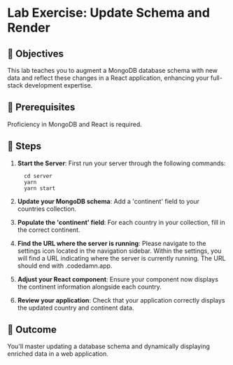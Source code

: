 # Lab Exercise: Update Schema and Render

## 🎯 Objectives

This lab teaches you to augment a MongoDB database schema with new data and reflect these changes in a React application, enhancing your full-stack development expertise.

## 🔑 Prerequisites

Proficiency in MongoDB and React is required.

## 🚀 Steps

1. **Start the Server**: First run your server through the following commands:

   ```
     cd server
     yarn
     yarn start
   ```

2. **Update your MongoDB schema**: Add a 'continent' field to your countries collection.

3. **Populate the 'continent' field**: For each country in your collection, fill in the correct continent.

4. **Find the URL where the server is running**: Please navigate to the settings icon located in the navigation sidebar. Within the settings, you will find a URL indicating where the server is currently running. The URL should end with .codedamn.app.

5. **Adjust your React component**: Ensure your component now displays the continent information alongside each country.

6. **Review your application**: Check that your application correctly displays the updated country and continent data.

## 🏁 Outcome

You'll master updating a database schema and dynamically displaying enriched data in a web application.
